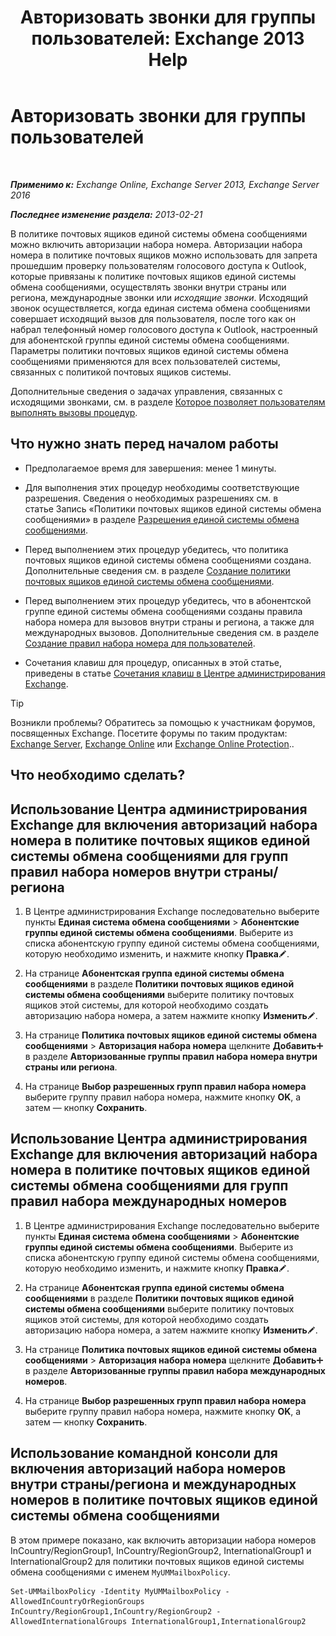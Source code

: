 ﻿---
title: 'Авторизовать звонки для группы пользователей: Exchange 2013 Help'
TOCTitle: Авторизовать звонки для группы пользователей
ms:assetid: 7fc36757-868c-4bde-b793-6ae630da155c
ms:mtpsurl: https://technet.microsoft.com/ru-ru/library/Bb232099(v=EXCHG.150)
ms:contentKeyID: 51408049
ms.date: 05/22/2018
mtps_version: v=EXCHG.150
ms.translationtype: MT
---

# Авторизовать звонки для группы пользователей

 

_**Применимо к:** Exchange Online, Exchange Server 2013, Exchange Server 2016_

_**Последнее изменение раздела:** 2013-02-21_

В политике почтовых ящиков единой системы обмена сообщениями можно включить авторизации набора номера. Авторизации набора номера в политике почтовых ящиков можно использовать для запрета прошедшим проверку пользователям голосового доступа к Outlook, которые привязаны к политике почтовых ящиков единой системы обмена сообщениями, осуществлять звонки внутри страны или региона, международные звонки или *исходящие звонки*. Исходящий звонок осуществляется, когда единая система обмена сообщениями совершает исходящий вызов для пользователя, после того как он набрал телефонный номер голосового доступа к Outlook, настроенный для абонентской группы единой системы обмена сообщениями. Параметры политики почтовых ящиков единой системы обмена сообщениями применяются для всех пользователей системы, связанных с политикой почтовых ящиков системы.

Дополнительные сведения о задачах управления, связанных с исходящими звонками, см. в разделе [Которое позволяет пользователям выполнять вызовы процедур](allowing-users-to-make-calls-procedures-exchange-2013-help.md).

## Что нужно знать перед началом работы

  - Предполагаемое время для завершения: менее 1 минуты.

  - Для выполнения этих процедур необходимы соответствующие разрешения. Сведения о необходимых разрешениях см. в статье Запись «Политики почтовых ящиков единой системы обмена сообщениями» в разделе [Разрешения единой системы обмена сообщениями](unified-messaging-permissions-exchange-2013-help.md).

  - Перед выполнением этих процедур убедитесь, что политика почтовых ящиков единой системы обмена сообщениями создана. Дополнительные сведения см. в разделе [Создание политики почтовых ящиков единой системы обмена сообщениями](https://docs.microsoft.com/ru-ru/exchange/voice-mail-unified-messaging/set-up-voice-mail/create-um-mailbox-policy).

  - Перед выполнением этих процедур убедитесь, что в абонентской группе единой системы обмена сообщениями созданы правила набора номера для вызовов внутри страны и региона, а также для международных вызовов. Дополнительные сведения см. в разделе [Создание правил набора номера для пользователей](https://docs.microsoft.com/ru-ru/exchange/voice-mail-unified-messaging/set-up-client-voice-mail-features/create-dialing-rules).

  - Сочетания клавиш для процедур, описанных в этой статье, приведены в статье [Сочетания клавиш в Центре администрирования Exchange](keyboard-shortcuts-in-the-exchange-admin-center-exchange-online-protection-help.md).

> [!TIP]  
> Возникли проблемы? Обратитесь за помощью к участникам форумов, посвященных Exchange. Посетите форумы по таким продуктам: <a href="https://go.microsoft.com/fwlink/p/?linkid=60612">Exchange Server</a>, <a href="https://go.microsoft.com/fwlink/p/?linkid=267542">Exchange Online</a> или <a href="https://go.microsoft.com/fwlink/p/?linkid=285351">Exchange Online Protection</a>..


## Что необходимо сделать?

## Использование Центра администрирования Exchange для включения авторизаций набора номера в политике почтовых ящиков единой системы обмена сообщениями для групп правил набора номеров внутри страны/региона

1.  В Центре администрирования Exchange последовательно выберите пункты **Единая система обмена сообщениями** \> **Абонентские группы единой системы обмена сообщениями**. Выберите из списка абонентскую группу единой системы обмена сообщениями, которую необходимо изменить, и нажмите кнопку **Правка**![Значок редактирования](images/Bb124582.6f53ccb2-1f13-4c02-bea0-30690e6ea71d(EXCHG.150).gif "Значок редактирования").

2.  На странице **Абонентская группа единой системы обмена сообщениями** в разделе **Политики почтовых ящиков единой системы обмена сообщениями** выберите политику почтовых ящиков этой системы, для которой необходимо создать авторизацию набора номера, а затем нажмите кнопку **Изменить**![Значок редактирования](images/Bb124582.6f53ccb2-1f13-4c02-bea0-30690e6ea71d(EXCHG.150).gif "Значок редактирования").

3.  На странице **Политика почтовых ящиков единой системы обмена сообщениями** \> **Авторизация набора номера** щелкните **Добавить**![Значок добавления](images/JJ218640.c1e75329-d6d7-4073-a27d-498590bbb558(EXCHG.150).gif "Значок добавления") в разделе **Авторизованные группы правил набора номера внутри страны или региона**.

4.  На странице **Выбор разрешенных групп правил набора номера** выберите группу правил набора номера, нажмите кнопку **OK**, а затем — кнопку **Сохранить**.

## Использование Центра администрирования Exchange для включения авторизаций набора номера в политике почтовых ящиков единой системы обмена сообщениями для групп правил набора международных номеров

1.  В Центре администрирования Exchange последовательно выберите пункты **Единая система обмена сообщениями** \> **Абонентские группы единой системы обмена сообщениями**. Выберите из списка абонентскую группу единой системы обмена сообщениями, которую необходимо изменить, и нажмите кнопку **Правка**![Значок редактирования](images/Bb124582.6f53ccb2-1f13-4c02-bea0-30690e6ea71d(EXCHG.150).gif "Значок редактирования").

2.  На странице **Абонентская группа единой системы обмена сообщениями** в разделе **Политики почтовых ящиков единой системы обмена сообщениями** выберите политику почтовых ящиков этой системы, для которой необходимо создать авторизацию набора номера, а затем нажмите кнопку **Изменить**![Значок редактирования](images/Bb124582.6f53ccb2-1f13-4c02-bea0-30690e6ea71d(EXCHG.150).gif "Значок редактирования").

3.  На странице **Политика почтовых ящиков единой системы обмена сообщениями** \> **Авторизация набора номера** щелкните **Добавить**![Значок добавления](images/JJ218640.c1e75329-d6d7-4073-a27d-498590bbb558(EXCHG.150).gif "Значок добавления") в разделе **Авторизованные группы правил набора международных номеров**.

4.  На странице **Выбор разрешенных групп правил набора номера** выберите группу правил набора номера, нажмите кнопку **OK**, а затем — кнопку **Сохранить**.

## Использование командной консоли для включения авторизаций набора номеров внутри страны/региона и международных номеров в политике почтовых ящиков единой системы обмена сообщениями

В этом примере показано, как включить авторизации набора номеров InCountry/RegionGroup1, InCountry/RegionGroup2, InternationalGroup1 и InternationalGroup2 для политики почтовых ящиков единой системы обмена сообщениями с именем `MyUMMailboxPolicy`.

    Set-UMMailboxPolicy -Identity MyUMMailboxPolicy -AllowedInCountryOrRegionGroups InCountry/RegionGroup1,InCountry/RegionGroup2 -AllowedInternationalGroups InternationalGroup1,InternationalGroup2

